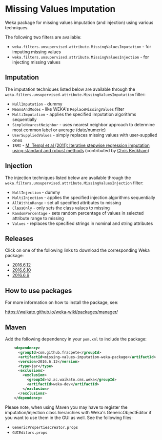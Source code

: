 Missing Values Imputation
=========================

Weka package for missing values imputation (and injection) using various techniques.

The following two filters are available:

* `weka.filters.unsupervised.attribute.MissingValuesImputation` - for imputing missing values
* `weka.filters.unsupervised.attribute.MissingValuesInjection` - for injecting missing values


Imputation
----------

The imputation techniques listed below are available through the 
`weka.filters.unsupervised.attribute.MissingValuesImputation` filter: 

* `NullImputation` - dummy
* `MeansAndModes` - like WEKA's `ReplaceMissingValues` filter
* `MultiImputation` - applies the specified imputation algorithms sequentially
* `SimpleNearestNeighbor` - uses nearest neighbor approach to determine most 
   common label or average (date/numeric)
* `UserSuppliedValues` - simply replaces missing values with user-supplied ones
* `IRMI` - [M. Templ et al (2011): Iterative stepwise regression imputation 
   using standard and robust methods](http://www.statistik.tuwien.ac.at/public/filz/papers/CSDA11TKF.pdf)
   (contributed by [Chris Beckham](https://github.com/christopher-beckham/weka-fimi))


Injection
---------

The injection techniques listed below are available through the 
`weka.filters.unsupervised.attribute.MissingValuesInjection` filter: 

* `NullInjection` - dummy
* `MultiInjection` - applies the specified injection algorithms sequentially
* `AllWithinRange` - set all specified attributes to missing 
* `ClassOnly` - only sets the class values to missing
* `RandomPercentage` - sets random percentage of values in selected attribute range to missing
* `Values` - replaces the specified strings in nominal and string attributes 


Releases
--------

Click on one of the following links to download the corresponding Weka package:

* [2016.6.12](https://github.com/fracpete/missing-values-imputation-weka-package/releases/download/v2016.6.12/missing-values-imputation-2016.6.12.zip)
* [2016.6.10](https://github.com/fracpete/missing-values-imputation-weka-package/releases/download/v2016.6.10/missing-values-imputation-2016.6.10.zip)
* [2016.6.9](https://github.com/fracpete/missing-values-imputation-weka-package/releases/download/v2016.6.9/missing-values-imputation-2016.6.9.zip)


How to use packages
-------------------

For more information on how to install the package, see:

https://waikato.github.io/weka-wiki/packages/manager/


Maven
-----

Add the following dependency in your `pom.xml` to include the package:

```xml
    <dependency>
      <groupId>com.github.fracpete</groupId>
      <artifactId>missing-values-imputation-weka-package</artifactId>
      <version>2016.6.12</version>
      <type>jar</type>
      <exclusions>
        <exclusion>
          <groupId>nz.ac.waikato.cms.weka</groupId>
          <artifactId>weka-dev</artifactId>
        </exclusion>
      </exclusions>
    </dependency>
```

Please note, when using Maven you may have to register the imputation/injection 
class hierarchies with Weka's GenericObjectEditor if you want to use them in the
GUI as well. See the following files:

* `GenericPropertiesCreator.props`
* `GUIEditors.props`
